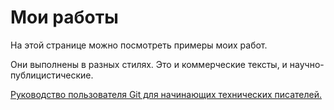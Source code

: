 # Мои работы
На этой странице можно посмотреть примеры моих работ. 

Они выполнены в разных стилях. Это и коммерческие тексты, и научно-публицистические.

[Руководство пользователя Git для начинающих технических писателей.](https://github.com/Elena567-collab/rukovodstvo_2)
